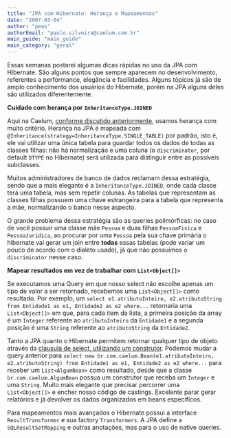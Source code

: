 ```yaml
---
title: "JPA com Hibernate: Herança e Mapeamentos"
date: "2007-03-04"
author: "peas"
authorEmail: "paulo.silveira@caelum.com.br"
main_guide: "main_guide"
main_category: "geral"
---
```


Essas semanas postarei algumas dicas rápidas no uso da JPA com Hibernate. São alguns pontos que sempre aparecem no desenvolvimento, referentes a performance, elegância e facilidades. Alguns tópicos já são de amplo conhecimento dos usuários do Hibernate, porém na JPA alguns deles são utilizados diferentemente.

**Cuidado com herança por `InheritanceType.JOINED`**

Aqui na Caelum, [conforme discutido anteriormente](https://blog.caelum.com.br/jpa-com-hibernate-heranca-e-mapeamentos/), usamos herança com muito critério. Herança na JPA é mapeada com `@Inheritance(strategy=InheritanceType.SINGLE_TABLE)` por padrão, isto é, ele vai utilizar uma única tabela para guardar todos os dados de todas as classes filhas: não há normalização e uma coluna (o `discriminator`, por default `DTYPE` no Hibernate) será utilizada para distinguir entre as possíveis subclasses.

Muitos administradores de banco de dados reclamam dessa estratégia, sendo que a mais elegante é a `InheritanceType.JOINED`, onde cada classe terá uma tabela, mas sem repetir colunas. As tabelas que representam as classes filhas possuem uma chave estrangeira para a tabela que representa a mãe, normalizando o banco nesse aspecto.

O grande problema dessa estratégia são as queries polimórficas: no caso de você possuir uma classe mãe `Pessoa` e duas filhas `PessoaFisica` e `PessoaJuridica`, ao procurar por uma `Pessoa` pela sua chave primária o hibernate vai gerar um join entre **todas** essas tabelas (pode variar um pouco de acordo com o dialeto usado), já que não possuímos o `discriminator` nesse caso.

**Mapear resultados em vez de trabalhar com `List<Object[]>`**

Se executamos uma Query em que nosso select não escolhe apenas um tipo de valor a ser retornado, recebemos uma `List<Object[]>` como resultado. Por exemplo, um `select e1.atributoInteiro, e2.atributoString from Entidade1 as e1, Entidade2 as e2 where...` retornaria uma `List<Object[]>` em que, para cada item da lista, a primeira posição da array é um `Integer` referente ao `atributoInteiro` da `Entidade1` e a segunda posição é uma `String` referente ao `atributoString` da `Entidade2`.

Tanto a JPA quanto o Hibernate permitem retornar qualquer tipo de objeto através da [clausula de select, utilizando um construtor](http://docs.jboss.org/hibernate/core/3.3/reference/en/html/queryhql.html#queryhql-tuple). Podemos mudar a query anterior para `select new br.com.caelum.Bean(e1.atributoInteiro, e2.atributoString) from Entidade1 as e1, Entidade2 as e2 where...` para receber um `List<AlgumBean>` como resultado, desde que a classe `br.com.caelum.AlgumBean` possua um construtor que receba um `Integer` e uma `String`. Muito mais elegante que precisar percorrer uma `List<Object[]>` e encher nosso código de castings. Excelente parar gerar relatórios e já devolver os dados organizados em beans específicos.

Para mapeamentos mais avançados o Hibernate possui a interface `ResultTransformer` e sua factory `Transformers`. A JPA define a `SQLResultSetMapping` e outras anotações, mas para o uso de native queries.
